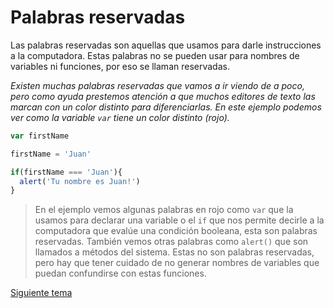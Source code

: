 # Palabras reservadas

Las palabras reservadas son aquellas que usamos para darle instrucciones a la computadora. Estas palabras no se pueden usar para nombres de variables ni funciones, por eso se llaman reservadas. 

*Existen muchas palabras reservadas que vamos a ir viendo de a poco, pero como ayuda prestemos atención a que muchos editores de texto las marcan con un color distinto para diferenciarlas. En este ejemplo podemos ver como la variable `var` tiene un color distinto (rojo).*

```js
var firstName

firstName = 'Juan'

if(firstName === 'Juan'){
  alert('Tu nombre es Juan!')
}

```

> En el ejemplo vemos algunas palabras en rojo como `var` que la usamos para declarar una variable o el `if` que nos permite decirle a la computadora que evalúe una condición booleana, esta son palabras reservadas. También vemos otras palabras como `alert()` que son llamados a métodos del sistema. Estas no son palabras reservadas, pero hay que tener cuidado de no generar nombres de variables que puedan confundirse con estas funciones.

[Siguiente tema](01_03_variables.md)